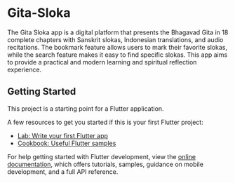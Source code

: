 # Gita-Sloka

The Gita Sloka app is a digital platform that presents the Bhagavad Gita in 18 complete chapters with Sanskrit slokas, Indonesian translations, and audio recitations. The bookmark feature allows users to mark their favorite slokas, while the search feature makes it easy to find specific slokas. This app aims to provide a practical and modern learning and spiritual reflection experience.

## Getting Started

This project is a starting point for a Flutter application.

A few resources to get you started if this is your first Flutter project:

- [Lab: Write your first Flutter app](https://docs.flutter.dev/get-started/codelab)
- [Cookbook: Useful Flutter samples](https://docs.flutter.dev/cookbook)

For help getting started with Flutter development, view the
[online documentation](https://docs.flutter.dev/), which offers tutorials,
samples, guidance on mobile development, and a full API reference.
